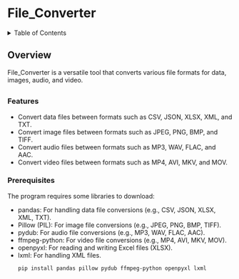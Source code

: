 # File_Converter
<details>
  <summary>Table of Contents</summary>
  <ol>
    <li>
      <a href="#overview">Overview</a>
      <ul>
        <li><a href="#features">Features</a></li>
      </ul>
      <ul>
        <li><a href="#prerequisites">Prerequisites</a></li>
      </ul>
    </li>
  </ol>
</details>

## Overview
File_Converter is a versatile tool that converts various file formats for data, images, audio, and video. 

## 
### Features
* Convert data files between formats such as CSV, JSON, XLSX, XML, and TXT.
* Convert image files between formats such as JPEG, PNG, BMP, and TIFF.
* Convert audio files between formats such as MP3, WAV, FLAC, and AAC.
* Convert video files between formats such as MP4, AVI, MKV, and MOV.

### Prerequisites
The program requires some libraries to download:
* pandas: For handling data file conversions (e.g., CSV, JSON, XLSX, XML, TXT).
* Pillow (PIL): For image file conversions (e.g., JPEG, PNG, BMP, TIFF).
* pydub: For audio file conversions (e.g., MP3, WAV, FLAC, AAC).
* ffmpeg-python: For video file conversions (e.g., MP4, AVI, MKV, MOV).
* openpyxl: For reading and writing Excel files (XLSX).
* lxml: For handling XML files.
  ```sh
  pip install pandas pillow pydub ffmpeg-python openpyxl lxml

  ```

